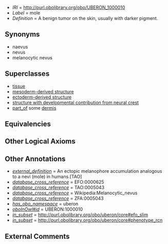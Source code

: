  * *IRI* = http://purl.obolibrary.org/obo/UBERON_1000010
 * *Label* = mole
 * *Definition* = A benign tumor on the skin, usually with darker pigment.

## Synonyms

 * naevus
 * nevus
 * melanocytic nevus

## Superclasses

 * [tissue](../../UBERON/79/UBERON_0000479.md)
 * [mesoderm-derived structure](../../UBERON/20/UBERON_0004120.md)
 * [ectoderm-derived structure](../../UBERON/21/UBERON_0004121.md)
 * [structure with developmental contribution from neural crest](../../UBERON/14/UBERON_0010314.md)
 * [part_of](../../BFO/50/BFO_0000050.md) some [dermis](../../UBERON/67/UBERON_0002067.md)

## Equivalencies


## Other Logical Axioms


## Other Annotations

 * *[external_definition](../../UBPROP/01/UBPROP_0000001.md)* = An ectopic melanophore accumulation analogous to a nevi (mole) in humans.[TAO]
 * *[database_cross_reference](../../ef/oboInOwl#hasDbXref.md)* = EFO:0000625
 * *[database_cross_reference](../../ef/oboInOwl#hasDbXref.md)* = TAO:0005043
 * *[database_cross_reference](../../ef/oboInOwl#hasDbXref.md)* = Wikipedia:Melanocytic_nevus
 * *[database_cross_reference](../../ef/oboInOwl#hasDbXref.md)* = ZFA:0005043
 * *[has_obo_namespace](../../ce/oboInOwl#hasOBONamespace.md)* = uberon
 * *[oboInOwl#id](../../id/oboInOwl#id.md)* = UBERON:1000010
 * *[in_subset](../../et/oboInOwl#inSubset.md)* = http://purl.obolibrary.org/obo/uberon/core#efo_slim
 * *[in_subset](../../et/oboInOwl#inSubset.md)* = http://purl.obolibrary.org/obo/uberon/core#phenotype_rcn

## External Comments

